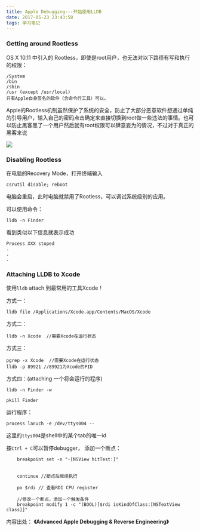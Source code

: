 ```yaml
---
title: Apple Debugging---开始使用LLDB
date: 2017-05-23 23:43:58
tags: 学习笔记
---
```


### Getting around Rootless

OS X 10.11 中引入的 Rootless，即使是root用户，也无法对以下路径有写和执行的权限：

	/System
	/bin
	/sbin
	/usr (except /usr/local)
	只有Apple自身签名的软件（含命令行工具）可以。

Apple的Rootless机制虽然保护了系统的安全，防止了大部分恶意软件想通过单纯的引导用户，输入自己的密码点击确定来直接切换到root做一些违法的事情。也可以防止黑客黑了一个用户然后就有root权限可以肆意妄为的情况，不过对于真正的黑客来说

![](https://pic2.zhimg.com/e3a51869c1a65e3cb56378470b5af695_b.jpg)



### Disabling Rootless

在电脑的Recovery Mode，打开终端输入 

	csrutil disable; reboot

电脑会重启，此时电脑就禁用了Rootless，可以调试系统级别的应用。

<!--more-->

可以使用命令：

 	lldb -n Finder
 	
 看到类似以下信息就表示成功
 
 	Process XXX stoped
 	.
 	.
 	.
 
### Attaching LLDB to Xcode
 使用`lldb` attach 到最常用的工具Xcode！

方式一：

	lldb file /Applications/Xcode.app/Contents/MacOS/Xcode
	
方式二：

	lldb -n Xcode  //需要Xcode在运行状态
	
方式三：

	pgrep -x Xcode  //需要Xcode在运行状态
	lldb -p 89921 //89921为Xcode的PID
	
方式四：(attaching 一个将会运行的程序)

	lldb -n Finder -w
	
	pkill Finder

 运行程序：

	process lanuch -e /dev/ttys004 --
	
	
这里的`ttys004`是shell中的某个tab的唯一id


 按`Ctrl + C`可以暂停debugger， 添加一个断点：

		breakpoint set -n "-[NSView hitTest:]"
		

		continue //断点后继续执行
		
		po $rdi // 查看RDI CPU register
		
		//修改一个断点，添加一个触发条件
		breakpoint modify 1 -c "(BOOL)[$rdi isKindOfClass:[NSTextView class]]" 
		
		
内容出处：
__《Advanced Apple Debugging & Reverse Engineering》__